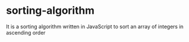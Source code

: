 # sorting-algorithm
It is a sorting algorithm written in JavaScript to sort an array of integers in ascending order
